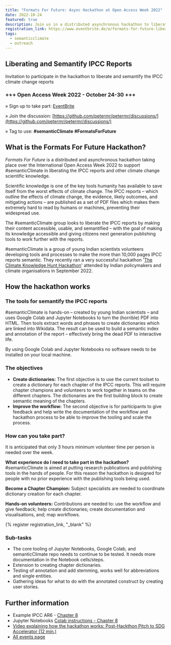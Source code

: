 ```yaml
---
title: "Formats For Future: Async Hackathon at Open Access Week 2022"
date: 2022-10-24
featured: true
description: Join us in a distributed asynchronous hackathon to liberate and semantify the IPCC report during Open Access Week
registration_link: https://www.eventbrite.de/e/formats-for-future-liberating-and-semantify-ipcc-reports-tickets-439057261087
tags:
  - semanticclimate
  - outreach
---
```


## Liberating and Semantify IPCC Reports

Invitation to participate in the hackathon to liberate and semantify the IPCC climate change reports

<div class="infobox">

<h3>+++ Open Access Week 2022 - October 24-30 +++</h3>

&raquo; Sign up to take part: [EventBrite](https://www.eventbrite.co.uk/e/formats-for-future-liberating-and-semantify-ipcc-reports-tickets-439057261087)

&raquo; Join the discussion: [https://github.com/petermr/petermr/discussions/](https://github.com/petermr/petermr/discussions/)

&raquo; Tag to use: **#semanticClimate** **#FormatsForFuture**

</div>

## What is the Formats For Future Hackathon?

*Formats For Future* is a distributed and asynchronous hackathon taking place over the International Open Access Week 2022 to support #semanticClimate in liberating the IPCC reports and other climate change scientific knowledge.

Scientific knowledge is one of the key tools humanity has available to save itself from the worst effects of climate change. The IPCC reports – which outline the effects of climate change, the evidence, likely outcomes, and mitigating actions – are published as a set of PDF files which makes them extremely hard to read by humans or machines, preventing their widespread use.

The #semanticClimate group looks to liberate the IPCC reports by making their content accessible, usable, and semantified – with the goal of making its knowledge accessible and giving citizens next generation publishing tools to work further with the reports.

#semanticClimate is a group of young Indian scientists volunteers developing tools and processes to make the more than 10,000 pages IPCC reports semantic. They recently ran a very successful hackathon '[The Climate Knowledge Hunt Hackathon](https://www.eventbrite.co.uk/e/the-climate-knowledge-hunt-hackathon-tickets-414825362827)' attended by Indian policymakers and climate organisations in September 2022.

## How the hackathon works

### The tools for semantify the IPCC reports

#semanticClimate is hands-on – created by young Indian scientists – and uses Google Colab and Jupyter Notebooks to turn the (horrible) PDF into HTML. Then tools extract words and phrases to create dictionaries which are linked into Wikidata. The result can be used to build a semantic index and annotation of the report – effectively bring the dead PDF to interactive life.

By using Google Colab and Jupyter Notebooks no software needs to be installed on your local machine.

### The objectives

- **Create dictionaries:** The first objective is to use the current toolset to create a dictionary for each chapter of the IPCC reports. This will require chapter champions and volunteers to work together in teams on the different chapters. The dictionaries are the first building block to create semantic meaning of the chapters.
- **Improve the workflow:** The second objective is for participants to give feedback and help write the documentation of the workflow and hackathon process to be able to improve the tooling and scale the process.

### How can you take part?

It is anticipated that only 3 hours minimum volunteer time per person is needed over the week.

**What experience do I need to take part in the hackathon?** #semanticClimate is aimed at putting research publications and publishing tools in the hands of people. For this reason the hackathon is designed for people with no prior experience with the publishing tools being used.

**Become a Chapter Champion:** Subject specialists are needed to coordinate dictionary creation for each chapter.

**Hands-on volunteers:** Contributions are needed to: use the workflow and give feedback; help create dictionaries; create documentation and visualisations, and; map workflows.

{% register registration_link, "_blank" %}

### Sub-tasks

- The core tooling of Jupyter Notebooks, Google Colab, and semanticClimate repo needs to continue to be tested. It needs more documentation in the Notebook cells/steps.
- Extension to creating chapter dictionaries.
- Testing of annotation and add stemming, works well for abbreviations and single entities.
- Gathering ideas for what to do with the annotated construct by creating user stories.

## Further information

- Example IPCC AR6 - [Chapter 8](https://github.com/petermr/semanticClimate/tree/main/ipcc/ar6/wg3/Chapter08)
- Jupyter Notebooks [Colab instructions - Chapter 8](https://github.com/petermr/semanticClimate/blob/main/outreach/climate_knowledge_hunt_hackathon/Hackathon_Notebook/climate_hackathon_chapter08.ipynb)
- [Video explaining how the hackathon works: Post-Hackthon Pitch to SDG Accelerator (12 min.)](https://youtu.be/0MGXic-uEQY)
- [All events page](../)